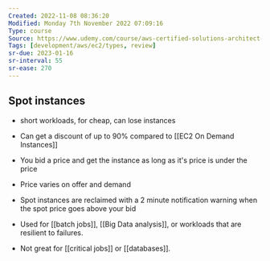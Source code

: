 ```yaml
---
Created: 2022-11-08 08:36:20
Modified: Monday 7th November 2022 07:09:16
Type: course
Source: https://www.udemy.com/course/aws-certified-solutions-architect-associate-saa-c01/?xref=E0Aed11STH4LPUQvCz0GJFABTmM=
Tags: [development/aws/ec2/types, review]
sr-due: 2023-01-16
sr-interval: 55
sr-ease: 270
---
```


## Spot instances 

- short workloads, for cheap, can lose instances

- Can get a discount of up to 90% compared to [[EC2 On Demand Instances]]
- You bid a price and get the instance as long as it's price is under the price
- Price varies on offer and demand
- Spot instances are reclaimed with a 2 minute notification warning when the spot price goes above your bid
- Used for [[batch jobs]], [[Big Data analysis]], or workloads that are resilient to failures.
- Not great for [[critical jobs]] or [[databases]].